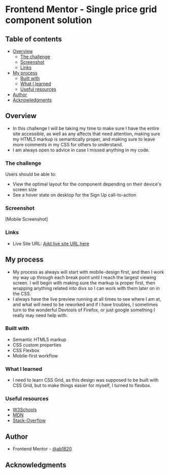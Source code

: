 # Frontend Mentor - Single price grid component solution

## Table of contents

- [Overview](#overview)
  - [The challenge](#the-challenge)
  - [Screenshot](#screenshot)
  - [Links](#links)
- [My process](#my-process)
  - [Built with](#built-with)
  - [What I learned](#what-i-learned)
  - [Useful resources](#useful-resources)
- [Author](#author)
- [Acknowledgments](#acknowledgments)


## Overview

- In this challenge I will be taking my time to make sure I have the entire site accessible, as well as any affects that need attention, making sure my HTML5 markup is semantically proper, and making sure to leave more comments in my CSS for others to understand.
- I am always open to advice in case I missed anything in my code.

### The challenge

Users should be able to:

- View the optimal layout for the component depending on their device's screen size
- See a hover state on desktop for the Sign Up call-to-action

### Screenshot

[Mobile Screenshot]


### Links

- Live Site URL: [Add live site URL here](https://your-live-site-url.com)

## My process
- My process as always will start with mobile-design first, and then I work my way up through each break point until I reach the largest viewing screen. I will begin with making sure the markup is proper first, then wrapping anything related into divs so I can work with them later on in the CSS. 
- I always have the live preview running at all times to see where I am at, and what will need to be reworked and if I have troubles, I sometimes turn to the wonderful Devtools of Firefox, or just google something I really may need help with.

### Built with

- Semantic HTML5 markup
- CSS custom properties
- CSS Flexbox
- Mobile-first workflow

### What I learned
- I need to learn CSS Grid, as this design was supposed to be built with CSS Grid, but to make things easier for myself, I turned to flexbox.

### Useful resources
- [W3Schools](https://www.w3schools.com)
- [MDN](https://developer.mozilla.org/en-US/)
- [Stack-Overflow](https://stackoverflow.com/)

## Author

- Frontend Mentor - [@ab1820](https://www.frontendmentor.io/profile/ab1820)

## Acknowledgments
